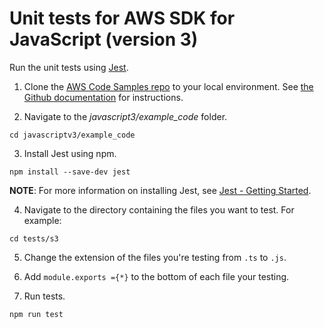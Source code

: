 # Unit tests for AWS SDK for JavaScript (version 3)
Run the unit tests using [Jest](https://jestjs.io/).

1. Clone the [AWS Code Samples repo](https://github.com/awsdocs/aws-doc-sdk-examples) to your local environment. 
See [the Github documentation](https://docs.github.com/en/github/creating-cloning-and-archiving-repositories/cloning-a-repository) for 
instructions.

2. Navigate to the *javascript3/example_code* folder.
```
cd javascriptv3/example_code
```

3. Install Jest using npm.
```
npm install --save-dev jest
```
**NOTE**: For more information on installing Jest, see [Jest - Getting Started](https://jestjs.io/docs/en/getting-started).

4. Navigate to the directory containing the files you want to test. For example:
```
cd tests/s3
```
5. Change the extension of the files you're testing from ```.ts``` to ```.js```.

6. Add ```module.exports ={*}``` to the bottom of each file your testing.

7. Run tests.
```
npm run test
```
